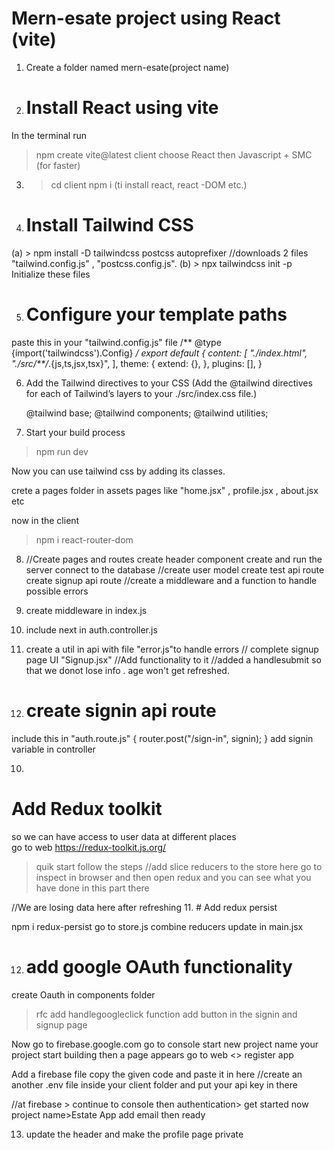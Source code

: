 # Mern-esate project using React (vite)
1. Create a folder named mern-esate(project name)
2. # Install React using vite
 In the terminal run 
> npm create vite@latest client
choose 
React
then
Javascript + SMC (for faster)
3. >cd client
   >npm i (ti install react, react -DOM etc.)

4. # Install Tailwind CSS 
  (a) > npm install -D tailwindcss postcss autoprefixer
  //downloads 2 files "tailwind.config.js" , "postcss.config.js".
  (b) > npx tailwindcss init -p
  Initialize these files

5. # Configure your template paths
  paste this in your "tailwind.config.js" file
/** @type {import('tailwindcss').Config} */
    export default {
    content: [
        "./index.html",
        "./src/**/*.{js,ts,jsx,tsx}",
    ],
    theme: {
        extend: {},
    },
    plugins: [],
    }

6. Add the Tailwind directives to your CSS
  (Add the @tailwind directives for each of Tailwind’s layers to your ./src/index.css file.)

    @tailwind base;
    @tailwind components;
    @tailwind utilities;

7. Start your build process
 > npm run dev    

 Now you can use tailwind css by adding its classes.

 crete a pages folder in assets
 pages like "home.jsx" , profile.jsx , about.jsx etc

 now in the client
  >npm i react-router-dom


8. //Create pages and routes
create header component
create and run the server
connect to the database
//create user model
create test api route
create signup api route
//create a middleware and a function to handle possible errors
1. create middleware in index.js
2. include next in auth.controller.js
3. create a util in api with file "error.js"to handle errors
// complete signup page UI
  "Signup.jsx"
//Add functionality to it
//added a handlesubmit so that we donot lose info . age won't get refreshed.

9.  # create signin api route
  include this in "auth.route.js"
  {
    router.post("/sign-in", signin);
  }
  add signin variable in controller
  
10. 
# Add Redux toolkit
  so we can have access to user data at different places\
  go to web https://redux-toolkit.js.org/
  > quik start
  follow the steps
  //add slice reducers to the store
  here go to inspect in browser and then open redux and you can see what you have done in this part there

//We are losing data here after refreshing
11. # Add redux persist

npm i redux-persist
go to store.js
combine reducers
update in main.jsx


12. # add google OAuth functionality
create Oauth in components folder
>rfc
add handlegoogleclick function
add button  in the signin and signup page

Now go to firebase.google.com
go to console
start new project
name your project
start building 
then a page appears
go to web <>
register app

Add a firebase file copy the given code and paste it in here 
//create an another .env file inside your client folder and put your api key in there 

//at firebase > continue to console
then authentication> get started
now project name>Estate App
add email
then ready


13. update the header and make the profile page private
  